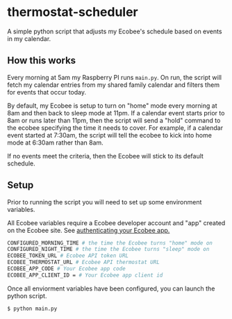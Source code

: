 # thermostat-scheduler
A simple python script that adjusts my Ecobee's schedule based on events in my calendar.

## How this works
Every morning at 5am my Raspberry PI runs `main.py`. On run, the script will fetch my calendar entries from my shared family calendar and filters them for events that occur today.

By default, my Ecobee is setup to turn on "home" mode every morning at 8am and then back to sleep mode at 11pm.
If a calendar event starts prior to 8am or runs later than 11pm, then the script will send a "hold" command to the ecobee specifying the time it needs to cover.
For example, if a calendar event started at 7:30am, the script will tell the ecobee to kick into home mode at 6:30am rather than 8am.

If no events meet the criteria, then the Ecobee will stick to its default schedule.

## Setup
Prior to running the script you will need to set up some environment variables.

All Ecobee variables require a Ecobee developer account and "app" created on the Ecobee site.
See [authenticating your Ecobee app.](https://www.ecobee.com/home/developer/api/examples/ex1.shtml)
```bash
CONFIGURED_MORNING_TIME # the time the Ecobee turns "home" mode on
CONFIGURED_NIGHT_TIME # the time the Ecobee turns "sleep" mode on
ECOBEE_TOKEN_URL # Ecobee API token URL
ECOBEE_THERMOSTAT_URL # Ecobee API thermostat URL
ECOBEE_APP_CODE # Your Ecobee app code
ECOBEE_APP_CLIENT_ID = # Your Ecobee app client id
```
Once all enviorment variables have been configured, you can launch the python script.
```bash
$ python main.py
```
